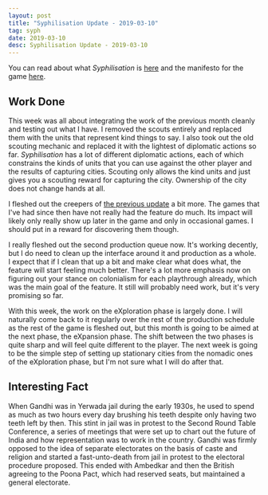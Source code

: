 ```yaml
---
layout: post
title: "Syphilisation Update - 2019-03-10"
tag: syph
date: 2019-03-10
desc: Syphilisation Update - 2019-03-10
---
```



You can read about what *Syphilisation* is [here](/blog/syph/announce) and the manifesto for the game [here](/blog/syph/manifesto).
## Work Done

This week was all about integrating the work of the previous month cleanly and testing out what I have. I removed the scouts entirely and replaced them with the units that represent kind things to say. I also took out the old scouting mechanic and replaced it with the lightest of diplomatic actions so far. *Syphilisation* has a lot of different diplomatic actions, each of which constrains the kinds of units that you can use against the other player and the results of capturing cities. Scouting only allows the kind units and just gives you a scouting reward for capturing the city. Ownership of the city does not change hands at all.


I fleshed out the creepers of [the previous update](/blog/syph/update2019-02-24) a bit more. The games that I've had since then have not really had the feature do much. Its impact will likely only really show up later in the game and only in occasional games. I should put in a reward for discovering them though.


I really fleshed out the second production queue now. It's working decently, but I do need to clean up the interface around it and production as a whole. I expect that if I clean that up a bit and make clear what does what, the feature will start feeling much better. There's a lot more emphasis now on figuring out your stance on colonialism for each playthrough already, which was the main goal of the feature. It still will probably need work, but it's very promising so far.


With this week, the work on the eXploration phase is largely done. I will naturally come back to it regularly over the rest of the production schedule as the rest of the game is fleshed out, but this month is going to be aimed at the next phase, the eXpansion phase. The shift between the two phases is quite sharp and will feel quite different to the player. The next week is going to be the simple step of setting up stationary cities from the nomadic ones of the eXploration phase, but I'm not sure what I will do after that.

## Interesting Fact

When Gandhi was in Yerwada jail during the early 1930s, he used to spend as much as two hours every day brushing his teeth despite only having two teeth left by then. This stint in jail was in protest to the Second Round Table Conference, a series of meetings that were set up to chart out the future of India and how representation was to work in the country. Gandhi was firmly opposed to the idea of separate electorates on the basis of caste and religion and started a fast-unto-death from jail in protest to the electoral procedure proposed. This ended with Ambedkar and then the British agreeing to the Poona Pact, which had reserved seats, but maintained a general electorate.

